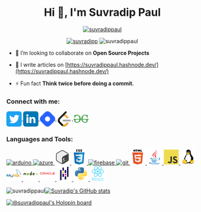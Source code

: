 <h1 align="center">Hi 👋, I'm Suvradip Paul</h1>

<p align="center"> <a href="https://github.com/ryo-ma/github-profile-trophy"><img src="https://github-profile-trophy.vercel.app/?username=suvradippaul&theme=algolia&row=1" alt="suvradippaul" /></a> </p>

<p align="center"> <a href="https://twitter.com/suvradipp" target="blank"><img src="https://img.shields.io/twitter/follow/suvradipp?logo=twitter&style=for-the-badge" alt="suvradipp" /></a> 
<img src="https://komarev.com/ghpvc/?username=suvradippaul&label=Profile%20views&color=0e75b6&style=flat" alt="suvradippaul" />
</p>

<!-- - 🌱 I’m currently learning **React** -->

- 👯 I’m looking to collaborate on **Open Source Projects**

- 📝 I write articles on [https://suvradippaul.hashnode.dev/](https://suvradippaul.hashnode.dev/)

- ⚡ Fun fact **Think twice before doing a commit.**

<h3 align="left">Connect with me:</h3>
<p align="left">
<a href="https://twitter.com/suvradipp" target="blank"> <img align="center" src="https://github.com/Suvradippaul/Assets/blob/main/twitter.svg" width="40" height="40"> </a>
<a href="https://linkedin.com/in/suvradip-paul" target="blank"> <img align="center" src="https://github.com/Suvradippaul/Assets/blob/main/linkedin.svg" width="40" height="40"> </a>
<a href="https://hashnode.com/@suvradippaul" target="blank"> <img align="center" src="https://github.com/Suvradippaul/Assets/blob/main/hashnode-icon.png" width="40" height="40"> </a>
<a href="https://www.leetcode.com/suvradippaul" target="blank"> <img align="center" src="https://github.com/Suvradippaul/Assets/blob/main/new%20leetcode.png" width="40" height="40"> </a>
<a href="https://auth.geeksforgeeks.org/user/suvradip2000/profile" target="blank"> <img align="center" src="https://github.com/Suvradippaul/Assets/blob/main/icons8-geeksforgeeks.svg" width="40" height="40"> </a>
</p>

<h3 align="left">Languages and Tools:</h3>
<p align="left"> <a href="https://www.arduino.cc/" target="_blank" rel="noreferrer"> <img src="https://cdn.worldvectorlogo.com/logos/arduino-1.svg" alt="arduino" width="40" height="40"/> </a> <a href="https://azure.microsoft.com/en-in/" target="_blank" rel="noreferrer"> <img src="https://www.vectorlogo.zone/logos/microsoft_azure/microsoft_azure-icon.svg" alt="azure" width="40" height="40"/> </a> <a href="https://www.gnu.org/software/bash/" target="_blank" rel="noreferrer"> <img src="https://github.com/Suvradippaul/Assets/blob/main/icons8-bash.svg" alt="bash" width="40" height="40"/> </a> <a href="https://www.w3schools.com/css/" target="_blank" rel="noreferrer"> <img src="https://raw.githubusercontent.com/devicons/devicon/master/icons/css3/css3-original-wordmark.svg" alt="css3" width="40" height="40"/> </a> <a href="https://firebase.google.com/" target="_blank" rel="noreferrer"> <img src="https://www.vectorlogo.zone/logos/firebase/firebase-icon.svg" alt="firebase" width="40" height="40"/> </a> <a href="https://git-scm.com/" target="_blank" rel="noreferrer"> <img src="https://www.vectorlogo.zone/logos/git-scm/git-scm-icon.svg" alt="git" width="40" height="40"/> </a> <a href="https://www.w3.org/html/" target="_blank" rel="noreferrer"> <img src="https://raw.githubusercontent.com/devicons/devicon/master/icons/html5/html5-original-wordmark.svg" alt="html5" width="40" height="40"/> </a> <a href="https://www.java.com" target="_blank" rel="noreferrer"> <img src="https://raw.githubusercontent.com/devicons/devicon/master/icons/java/java-original.svg" alt="java" width="40" height="40"/> </a> <a href="https://developer.mozilla.org/en-US/docs/Web/JavaScript" target="_blank" rel="noreferrer"> <img src="https://raw.githubusercontent.com/devicons/devicon/master/icons/javascript/javascript-original.svg" alt="javascript" width="40" height="40"/> </a> <a href="https://www.linux.org/" target="_blank" rel="noreferrer"> <img src="https://raw.githubusercontent.com/devicons/devicon/master/icons/linux/linux-original.svg" alt="linux" width="40" height="40"/> </a> <a href="https://www.mysql.com/" target="_blank" rel="noreferrer"> <img src="https://raw.githubusercontent.com/devicons/devicon/master/icons/mysql/mysql-original-wordmark.svg" alt="mysql" width="40" height="40"/> </a> <a href="https://nodejs.org" target="_blank" rel="noreferrer"> <img src="https://raw.githubusercontent.com/devicons/devicon/master/icons/nodejs/nodejs-original-wordmark.svg" alt="nodejs" width="40" height="40"/> </a> <a href="https://www.oracle.com/" target="_blank" rel="noreferrer"> <img src="https://raw.githubusercontent.com/devicons/devicon/master/icons/oracle/oracle-original.svg" alt="oracle" width="40" height="40"/> </a> <a href="https://pandas.pydata.org/" target="_blank" rel="noreferrer"> <img src="https://raw.githubusercontent.com/devicons/devicon/2ae2a900d2f041da66e950e4d48052658d850630/icons/pandas/pandas-original.svg" alt="pandas" width="40" height="40"/> </a> <a href="https://www.python.org" target="_blank" rel="noreferrer"> <img src="https://raw.githubusercontent.com/devicons/devicon/master/icons/python/python-original.svg" alt="python" width="40" height="40"/> </a> <a href="https://reactjs.org/" target="_blank" rel="noreferrer"> <img src="https://raw.githubusercontent.com/devicons/devicon/master/icons/react/react-original-wordmark.svg" alt="react" width="40" height="40"/> </a> </p>

<p><img align="left" src="https://github-readme-streak-stats.herokuapp.com/?user=suvradippaul&theme=algolia" alt="suvradippaul" /></p>

[![Suvradip's GitHub stats](https://github-readme-stats.vercel.app/api?username=Suvradippaul&hide=stars&show_icons=true&theme=algolia)](https://github.com/Suvradippaul/Suvradippaul)

[![@suvradippaul's Holopin board](https://holopin.me/suvradippaul)](https://holopin.io/@suvradippaul)
